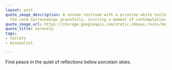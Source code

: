 ```yaml
---
layout: post
quote_image_description: A serene restroom with a pristine white toilet reflecting
  the calm surroundings gracefully, inviting a moment of contemplation and solitude.
quote_image_url: https://storage.googleapis.com/static.ohmyai.rocks/daily/2024-05-14.jpg
quote_title: Serenity
tags:
- toilets
- minimalist

---
```


Find peace in the quiet of reflections below porcelain skies.